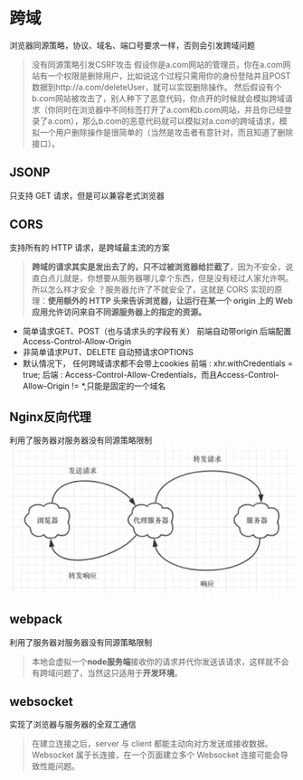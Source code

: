 # 跨域
浏览器同源策略，协议、域名、端口号要求一样，否则会引发跨域问题

>没有同源策略引发CSRF攻击
假设你是a.com网站的管理员，你在a.com网站有一个权限是删除用户，比如说这个过程只需用你的身份登陆并且POST数据到http://a.com/deleteUser，就可以实现删除操作。
然后假设有个b.com网站被攻击了，别人种下了恶意代码，你点开的时候就会模拟跨域请求（你同时在浏览器中不同标签打开了a.com和b.com网站，并且你已经登录了a.com），那么b.com的恶意代码就可以模拟对a.com的跨域请求，模拟一个用户删除操作是很简单的（当然是攻击者有意针对，而且知道了删除接口）。
## JSONP
只支持 GET 请求，但是可以兼容老式浏览器
## CORS
支持所有的 HTTP 请求，是跨域最主流的方案
>**跨域的请求其实是发出去了的，只不过被浏览器给拦截了**，因为不安全，说直白点儿就是，你想要从服务器哪儿拿个东西，但是没有经过人家允许啊。所以怎么样才安全 ？服务器允许了不就安全了，这就是 CORS 实现的原理：**使用额外的 HTTP 头来告诉浏览器，让运行在某一个 origin 上的 Web 应用允许访问来自不同源服务器上的指定的资源。**


- 简单请求GET、POST（也与请求头的字段有关）
  前端自动带origin
  后端配置Access-Control-Allow-Origin 
- 非简单请求PUT、DELETE
  自动预请求OPTIONS
- 默认情况下， 任何跨域请求都不会带上cookies
  前端 : xhr.withCredentials = true;
  后端 : Access-Control-Allow-Credentials，而且Access-Control-Allow-Origin   != *,只能是固定的一个域名
## Nginx反向代理
利用了服务器对服务器没有同源策略限制
![](imgs/nginx@跨域.jpg)
## webpack
利用了服务器对服务器没有同源策略限制
>本地会虚拟一个**node服务端**接收你的请求并代你发送该请求，这样就不会有跨域问题了，当然这只适用于**开发环境**。
## websocket
实现了浏览器与服务器的全双工通信
>在建立连接之后，server 与 client 都能主动向对方发送或接收数据。
Websocket 属于长连接，在一个页面建立多个 Websocket 连接可能会导致性能问题。



